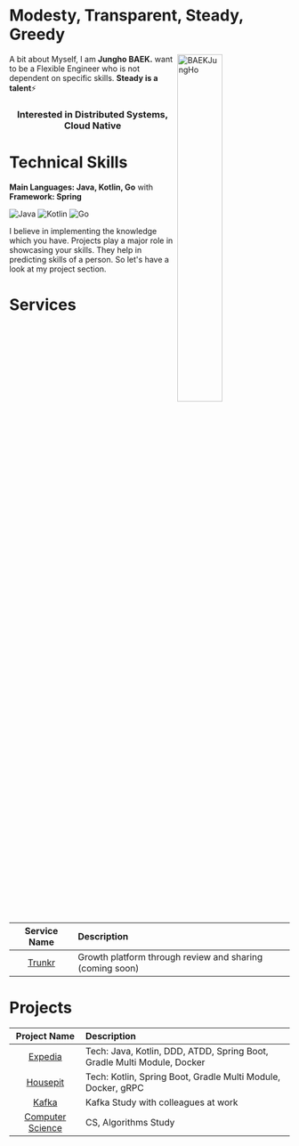 <h1 align="left">Modesty, Transparent, Steady, Greedy</h1>
<a href="https://makers.appwrite.io/BAEKJungHo">
    <img width="40%" align="right" src="https://github-readme-stats.vercel.app/api?username=BAEKJungHo&include_all_commits=true&count_private=true&show_icons=true&line_height=20&title_color=7A7ADB&icon_color=2234AE&text_color=D3D3D3&bg_color=0,000000,130F40" alt="BAEKJungHo" />
</a>

A bit about Myself, I am <b>Jungho BAEK.</b>  want to be a Flexible Engineer who is not dependent on specific skills. <b>Steady is a talent</b>⚡

<h3 align="center"> Interested in Distributed Systems, Cloud Native </h3>

<div align="left">

<h1>Technical Skills</h1>
 
 <b>Main Languages: Java, Kotlin, Go</b> with <b>Framework: Spring</b>

<p align="left"> 
 <img alt="Java" src="https://img.shields.io/badge/java-D00000.svg?&style=for-the-badge&logo=java&logoColor=white" />
 <img alt="Kotlin" src="https://img.shields.io/badge/kotlin-7F52FF.svg?&style=for-the-badge&logo=kotlin&logoColor=white" />
 <img alt="Go" src="https://img.shields.io/badge/go-6495ED.svg?&style=for-the-badge&logo=go&logoColor=white" />
</p>


I believe in implementing the knowledge which you have. Projects play a major role in showcasing your skills. They help in predicting skills of a person. So let's have a look at my project section.

<h1 align="left">Services</h1>

| Service Name      | Description | 
| :---:        |    :----   |  
| [Trunkr](https://github.com/trunkr)     | Growth platform through review and sharing (coming soon) |

<h1 align="left">Projects</h1>

| Project Name      | Description | 
| :---:        |    :----   |  
| [Expedia](https://github.com/cIonecoder/expedia)     | Tech: Java, Kotlin, DDD, ATDD, Spring Boot, Gradle Multi Module, Docker
| [Housepit](https://github.com/asterlsker/project-alpha)   | Tech: Kotlin, Spring Boot, Gradle Multi Module, Docker, gRPC
| [Kafka](https://github.com/asterlsker/kafka)   | Kafka Study with colleagues at work
| [Computer Science](https://github.com/NKLCWDT/cs)   | CS, Algorithms Study
